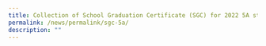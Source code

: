 ```yaml
---
title: Collection of School Graduation Certificate (SGC) for 2022 5A students
permalink: /news/permalink/sgc-5a/
description: ""
---
```

